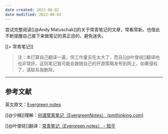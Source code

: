```yaml
---
date created: 2022-08-02
date modified: 2022-08-03
---
```


尝试完整阅读[[@Andy Matuschak]]的关于常青笔记的文章，常看常新。也借此不断提醒自己接下来做笔记的真正目的，避免迷失。

[[+ 常青笔记]]

>注：本打算自己翻译一遍，但工作量实在太大了，而且[[@叶俊峣]]翻译地也非常好。这则笔记我可能会跟随自己的开源策略发布到网上，如果侵权了，请联系我删除。

---

## 参考文献

英文原文：[Evergreen notes](https://notes.andymatuschak.org/z4SDCZQeRo4xFEQ8H4qrSqd68ucpgE6LU155C)

[[@少楠]]理解：[何谓常青笔记（EvergreenNotes） (pmthinking.com)](https://index.pmthinking.com/EvergreenNotes-0a3f82b22a654eb18ccf3e83854ec1ba)

[[@叶俊峣]]翻译：[常青笔记（Evergreen notes） - 知乎](https://zhuanlan.zhihu.com/p/416319260)
